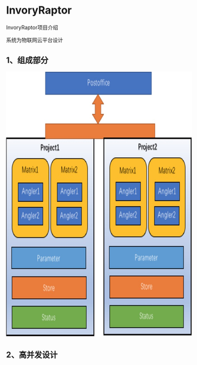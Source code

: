 # InvoryRaptor
InvoryRaptor项目介绍

系统为物联网云平台设计
## 1、组成部分
<img src="https://github.com/IvoryRaptor/InvoryRaptor/blob/master/postoffice.jpeg" alt="postoffice" title="postoffice" width="856" height="718" />

## 2、高并发设计

